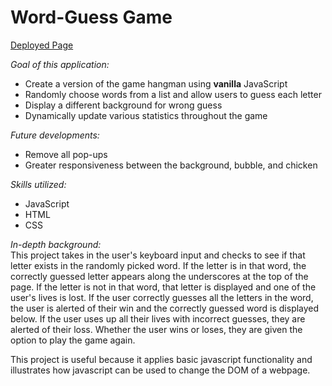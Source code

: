 # Word-Guess Game

[Deployed Page](https://baileedastugue.github.io/Word-Guess-Game/)

*Goal of this application:*
- Create a version of the game hangman using **vanilla** JavaScript
- Randomly choose words from a list and allow users to guess each letter
- Display a different background for wrong guess
- Dynamically update various statistics throughout the game

*Future developments:*
- Remove all pop-ups
- Greater responsiveness between the background, bubble, and chicken

*Skills utilized:*
- JavaScript
- HTML
- CSS

*In-depth background:*
<br>
This project takes in the user's keyboard input and checks to see if that letter exists in the randomly picked word. If the letter is in that word, the correctly guessed letter appears along the underscores at the top of the page. If the letter is not in that word, that letter is displayed and one of the user's lives is lost. If the user correctly guesses all the letters in the word, the user is alerted of their win and the correctly guessed word is displayed below. If the user uses up all their lives with incorrect guesses, they are alerted of their loss. Whether the user wins or loses, they are given the option to play the game again.

This project is useful because it applies basic javascript functionality and illustrates how javascript can be used to change the DOM of a webpage. 

